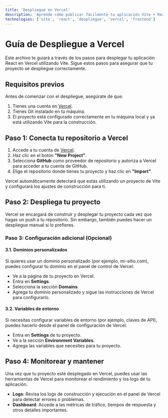 ```yaml
---
title: 'Despliegue en Vercel'
description: 'Aprende cómo publicar fácilmente tu aplicación Vite + React en Vercel con integración a GitHub, compilaciones automáticas y opciones de configuración personalizadas.'
technologies: ['vite', 'react', 'despliegue', 'vercel', 'frontend']
---
```



# Guía de Despliegue a Vercel

Este archivo te guiará a través de los pasos para desplegar tu aplicación React en Vercel utilizando Vite. Sigue estos pasos para asegurar que tu proyecto se despliegue correctamente.

## Requisitos previos

Antes de comenzar con el despliegue, asegúrate de que:

1. Tienes una cuenta en [Vercel](https://vercel.com).
2. Tienes Git instalado en tu máquina.
3. El proyecto está configurado correctamente en tu máquina local y ya está utilizando Vite para la construcción.

## Paso 1: Conecta tu repositorio a Vercel

1. Accede a tu cuenta de [Vercel](https://vercel.com).
2. Haz clic en el botón **"New Project"**.
3. Selecciona **GitHub** como proveedor de repositorio y autoriza a Vercel para acceder a tu cuenta de GitHub.
4. Elige el repositorio donde tienes tu proyecto y haz clic en **"Import"**.

Vercel automáticamente detectará que estás utilizando un proyecto de Vite y configurará los ajustes de construcción para ti.

## Paso 2: Despliega tu proyecto

Vercel se encargará de construir y desplegar tu proyecto cada vez que hagas un push a tu repositorio. Sin embargo, también puedes hacer un despliegue manual si lo prefieres.

### Paso 3: Configuración adicional (Opcional)

#### 3.1. Dominios personalizados

Si quieres usar un dominio personalizado (por ejemplo, mi-sitio.com), puedes configurar tu dominio en el panel de control de Vercel:

- Ve a la página de tu proyecto en Vercel.
- Entra en **Settings**.
- Selecciona la sección **Domains**.
- Agrega tu dominio personalizado y sigue las instrucciones de Vercel para configurarlo.

#### 3.2. Variables de entorno

Si necesitas configurar variables de entorno (por ejemplo, claves de API), puedes hacerlo desde el panel de configuración de Vercel:

- Entra en **Settings** de tu proyecto.
- Ve a la sección **Environment Variables**.
- Agrega las variables que necesites para tu proyecto.

## Paso 4: Monitorear y mantener

Una vez que tu proyecto esté desplegado en Vercel, puedes usar las herramientas de Vercel para monitorear el rendimiento y los logs de tu aplicación.

- **Logs**: Revisa los logs de construcción y ejecución en el panel de Vercel para detectar errores o problemas.
- **Dashboard**: Accede a las métricas de tráfico, tiempos de respuesta y otros detalles importantes.
